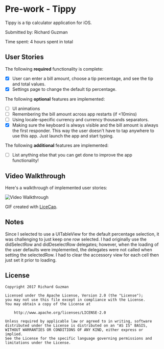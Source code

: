 # Pre-work - Tippy

Tippy is a tip calculator application for iOS.

Submitted by: Richard Guzman

Time spent: 4 hours spent in total

## User Stories

The following **required** functionality is complete:

* [X] User can enter a bill amount, choose a tip percentage, and see the tip and total values.
* [X] Settings page to change the default tip percentage.

The following **optional** features are implemented:
* [ ] UI animations
* [ ] Remembering the bill amount across app restarts (if <10mins)
* [ ] Using locale-specific currency and currency thousands separators.
* [X] Making sure the keyboard is always visible and the bill amount is always the first responder. This way the user doesn't have to tap anywhere to use this app. Just launch the app and start typing.

The following **additional** features are implemented:

- [ ] List anything else that you can get done to improve the app functionality!

## Video Walkthrough 

Here's a walkthrough of implemented user stories:

<img src='https://github.com/contactritsard/CodePath-Tippy/blob/master/Tippy.gif' title='Video Walkthrough' width='' alt='Video Walkthrough' />

GIF created with [LiceCap](http://www.cockos.com/licecap/).

## Notes

Since I selected to use a UITableView for the default percentage selection, it was challenging to just keep one row selected. I had originally use the didSelectRow and didDeselectRow delegates; however, when the loading of the user defaults were implemented, the delegates were not called when setting the selectedRow. I had to clear the accessory view for each cell then just set it prior to loading. 

## License

    Copyright 2017 Richard Guzman

    Licensed under the Apache License, Version 2.0 (the "License");
    you may not use this file except in compliance with the License.
    You may obtain a copy of the License at

        http://www.apache.org/licenses/LICENSE-2.0

    Unless required by applicable law or agreed to in writing, software
    distributed under the License is distributed on an "AS IS" BASIS,
    WITHOUT WARRANTIES OR CONDITIONS OF ANY KIND, either express or implied.
    See the License for the specific language governing permissions and
    limitations under the License.
